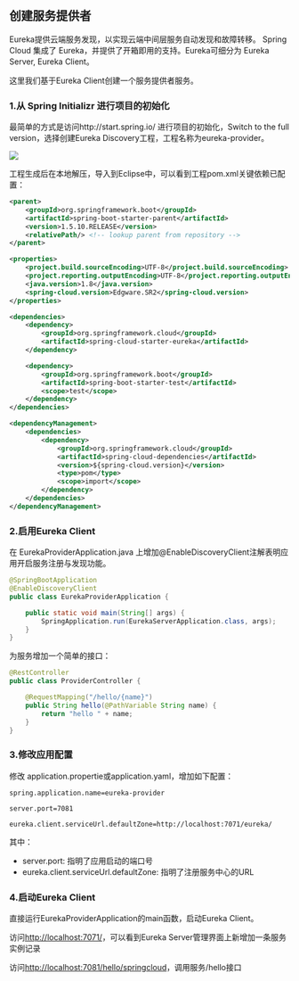 ## 创建服务提供者

Eureka提供云端服务发现，以实现云端中间层服务自动发现和故障转移。
Spring Cloud 集成了 Eureka，并提供了开箱即用的支持。Eureka可细分为 Eureka Server, Eureka Client。

这里我们基于Eureka Client创建一个服务提供者服务。

### 1.从 Spring Initializr 进行项目的初始化

最简单的方式是访问http://start.spring.io/ 进行项目的初始化，Switch to the full version，选择创建Eureka Discovery工程，工程名称为eureka-provider。

![](https://github.com/cse-sample/springcloud-2-cse/blob/master/springcloud-sample/images/Initializr_eureka_discovery.png)

工程生成后在本地解压，导入到Eclipse中，可以看到工程pom.xml关键依赖已配置：

```xml
<parent>
	<groupId>org.springframework.boot</groupId>
	<artifactId>spring-boot-starter-parent</artifactId>
	<version>1.5.10.RELEASE</version>
	<relativePath/> <!-- lookup parent from repository -->
</parent>

<properties>
	<project.build.sourceEncoding>UTF-8</project.build.sourceEncoding>
	<project.reporting.outputEncoding>UTF-8</project.reporting.outputEncoding>
	<java.version>1.8</java.version>
	<spring-cloud.version>Edgware.SR2</spring-cloud.version>
</properties>

<dependencies>
	<dependency>
		<groupId>org.springframework.cloud</groupId>
		<artifactId>spring-cloud-starter-eureka</artifactId>
	</dependency>

	<dependency>
		<groupId>org.springframework.boot</groupId>
		<artifactId>spring-boot-starter-test</artifactId>
		<scope>test</scope>
	</dependency>
</dependencies>

<dependencyManagement>
	<dependencies>
		<dependency>
			<groupId>org.springframework.cloud</groupId>
			<artifactId>spring-cloud-dependencies</artifactId>
			<version>${spring-cloud.version}</version>
			<type>pom</type>
			<scope>import</scope>
		</dependency>
	</dependencies>
</dependencyManagement>
```

### 2.启用Eureka Client

在 EurekaProviderApplication.java 上增加<html>@EnableDiscoveryClient</html>注解表明应用开启服务注册与发现功能。


```Java
@SpringBootApplication
@EnableDiscoveryClient
public class EurekaProviderApplication {

	public static void main(String[] args) {
		SpringApplication.run(EurekaServerApplication.class, args);
	}
}
```

为服务增加一个简单的接口：

```Java
@RestController
public class ProviderController {

	@RequestMapping("/hello/{name}")
	public String hello(@PathVariable String name) {
		return "hello " + name;
	}
}
```

### 3.修改应用配置
修改 application.propertie或application.yaml，增加如下配置：

```
spring.application.name=eureka-provider

server.port=7081

eureka.client.serviceUrl.defaultZone=http://localhost:7071/eureka/
```
其中：

* server.port: 指明了应用启动的端口号
* eureka.client.serviceUrl.defaultZone: 指明了注册服务中心的URL

### 4.启动Eureka Client
直接运行EurekaProviderApplication的main函数，启动Eureka Client。

访问[http://localhost:7071/](http://localhost:7071/)，可以看到Eureka Server管理界面上新增加一条服务实例记录

访问[http://localhost:7081/hello/springcloud](http://localhost:7081/hello/springcloud)，调用服务/hello接口
